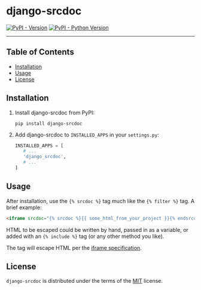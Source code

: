 # django-srcdoc

[![PyPI - Version](https://img.shields.io/pypi/v/django-srcdoc.svg)](https://pypi.org/project/django-srcdoc)
[![PyPI - Python Version](https://img.shields.io/pypi/pyversions/django-srcdoc.svg)](https://pypi.org/project/django-srcdoc)

-----

## Table of Contents

- [Installation](#installation)
- [Usage](#usage)
- [License](#license)

## Installation

1. Install django-srcdoc from PyPI:
    ```console
    pip install django-srcdoc
    ```

2. Add django-srcdoc to `INSTALLED_APPS` in your `settings.py`:
    ```python
   INSTALLED_APPS = [
       # ...
       'django_srcdoc',
       # ...
   ]
    ```

## Usage
After installation, use the `{% srcdoc %}` tag much like the `{% filter %}` tag. A brief example:
```html
<iframe srcdoc="{% srcdoc %}{{ some_html_from_your_project }}{% endsrcdoc %}"></iframe>
```
HTML to be escaped could be written by hand, passed in as a variable, or added with an `{% include %}` tag (or any other method you like).

The tag will escape HTML per the [iframe specification](https://html.spec.whatwg.org/multipage/iframe-embed-object.html#an-iframe-srcdoc-document).

## License

`django-srcdoc` is distributed under the terms of the [MIT](https://spdx.org/licenses/MIT.html) license.
